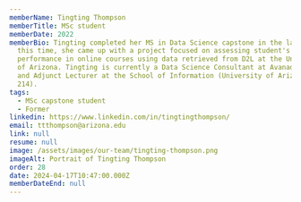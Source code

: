 ```yaml
---
memberName: Tingting Thompson
memberTitle: MSc student
memberDate: 2022
memberBio: Tingting completed her MS in Data Science capstone in the lab. During
  this time, she came up with a project focused on assessing student's
  performance in online courses using data retrieved from D2L at the University
  of Arizona. Tingting is currently a Data Science Consultant at Avanade in NYC
  and Adjunct Lecturer at the School of Information (University of Arizona; ESOC
  214).
tags:
  - MSc capstone student
  - Former
linkedin: https://www.linkedin.com/in/tingtingthompson/
email: ttthompson@arizona.edu
link: null
resume: null
image: /assets/images/our-team/tingting-thompson.png
imageAlt: Portrait of Tingting Thompson
order: 28
date: 2024-04-17T10:47:00.000Z
memberDateEnd: null
---
```

